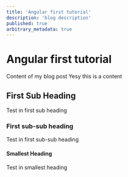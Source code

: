 ```yaml
---
title: 'Angular first tutorial'
description: 'blog description'
published: true
arbitrary_metadata: true
---
```


# Angular first tutorial

Content of my blog post
Yesy this is a content


## First Sub Heading
Test in first sub heading

### First sub-sub heading
Test in first sub-sub heading

#### Smallest Heading
Test in smallest heading
